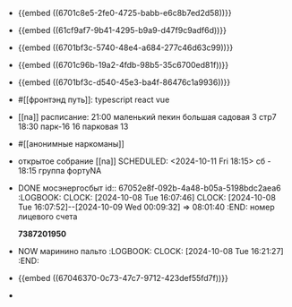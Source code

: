 - {{embed ((6701c8e5-2fe0-4725-babb-e6c8b7ed2d58))}}
- {{embed ((61cf9af7-9b41-4295-b9a9-d47f9c9adf6d))}}
- {{embed ((6701bf3c-5740-48e4-a684-277c46d63c99))}}
- {{embed ((6701c96b-19a2-4fdb-98b5-35c6700ed81f))}}
- {{embed ((6701bf3c-d540-45e3-ba4f-86476c1a9936))}}
- #[[фронтэнд путь]]:
  typescript
  react
  vue
- [[na]] 
  расписание:
  21:00 маленький пекин
  большая садовая 3 стр7
  18:30 парк-16
  16 парковая 13
- #[[анонимные наркоманы]]
- открытое собрание [[na]] 
  SCHEDULED: <2024-10-11 Fri 18:15>
  сб - 18:15
  группа фортуNA
- DONE мосэнергосбыт 
  id:: 67052e8f-092b-4a48-b05a-5198bdc2aea6
  :LOGBOOK:
  CLOCK: [2024-10-08 Tue 16:07:46]
  CLOCK: [2024-10-08 Tue 16:07:52]--[2024-10-09 Wed 00:09:32] =>  08:01:40
  :END:
  номер лицевого счета
  
  **7387201950**
- NOW маринино пальто
  :LOGBOOK:
  CLOCK: [2024-10-08 Tue 16:21:27]
  :END:
- {{embed ((67046370-0c73-47c7-9712-423def55fd7f))}}
-